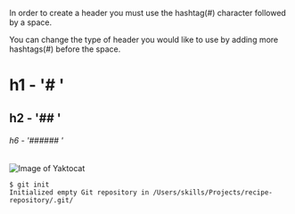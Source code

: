 In order to create a header you must use the hashtag(#) character followed by a space.

You can change the type of header you would like to use by adding more hashtags(#) before the space.

# h1 - '# '
## h2 - '## '
###### h6 - '###### '

![Image of Yaktocat](https://octodex.github.com/images/yaktocat.png)

```
$ git init
Initialized empty Git repository in /Users/skills/Projects/recipe-repository/.git/
```
